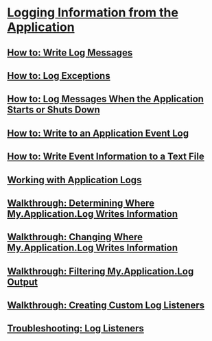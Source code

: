 # [Logging Information from the Application](index.md)
## [How to: Write Log Messages](how-to-write-log-messages.md)
## [How to: Log Exceptions](how-to-log-exceptions.md)
## [How to: Log Messages When the Application Starts or Shuts Down](how-to-log-messages-when-the-application-starts-or-shuts-down.md)
## [How to: Write to an Application Event Log](how-to-write-to-an-application-event-log.md)
## [How to: Write Event Information to a Text File](how-to-write-event-information-to-a-text-file.md)
## [Working with Application Logs](working-with-application-logs.md)
## [Walkthrough: Determining Where My.Application.Log Writes Information](walkthrough-determining-where-my-application-log-writes-information.md)
## [Walkthrough: Changing Where My.Application.Log Writes Information](walkthrough-changing-where-my-application-log-writes-information.md)
## [Walkthrough: Filtering My.Application.Log Output](walkthrough-filtering-my-application-log-output.md)
## [Walkthrough: Creating Custom Log Listeners](walkthrough-creating-custom-log-listeners.md)
## [Troubleshooting: Log Listeners](troubleshooting-log-listeners.md)